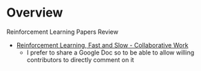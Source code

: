 
# Overview 

Reinforcement Learning Papers Review 

- [Reinforcement Learning, Fast and Slow - Collaborative Work](https://docs.google.com/document/d/18-EXd6uKowrT3wiTzR6ZUk6CbP6DRyokLYaRlXu97Q0/edit?usp=sharing)
  - I prefer to share a Google Doc so to be able to allow willing contributors to directly comment on it 




